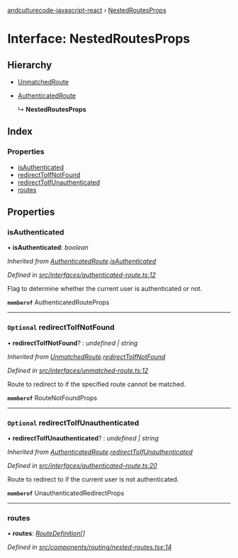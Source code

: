 [andculturecode-javascript-react](../README.md) › [NestedRoutesProps](nestedroutesprops.md)

# Interface: NestedRoutesProps

## Hierarchy

* [UnmatchedRoute](unmatchedroute.md)

* [AuthenticatedRoute](authenticatedroute.md)

  ↳ **NestedRoutesProps**

## Index

### Properties

* [isAuthenticated](nestedroutesprops.md#isauthenticated)
* [redirectToIfNotFound](nestedroutesprops.md#optional-redirecttoifnotfound)
* [redirectToIfUnauthenticated](nestedroutesprops.md#optional-redirecttoifunauthenticated)
* [routes](nestedroutesprops.md#routes)

## Properties

###  isAuthenticated

• **isAuthenticated**: *boolean*

*Inherited from [AuthenticatedRoute](authenticatedroute.md).[isAuthenticated](authenticatedroute.md#isauthenticated)*

*Defined in [src/interfaces/authenticated-route.ts:12](https://github.com/AndcultureCode/AndcultureCode.JavaScript.React/blob/28cdd0b/src/interfaces/authenticated-route.ts#L12)*

Flag to determine whether the current user is authenticated or not.

**`memberof`** AuthenticatedRouteProps

___

### `Optional` redirectToIfNotFound

• **redirectToIfNotFound**? : *undefined | string*

*Inherited from [UnmatchedRoute](unmatchedroute.md).[redirectToIfNotFound](unmatchedroute.md#optional-redirecttoifnotfound)*

*Defined in [src/interfaces/unmatched-route.ts:12](https://github.com/AndcultureCode/AndcultureCode.JavaScript.React/blob/28cdd0b/src/interfaces/unmatched-route.ts#L12)*

Route to redirect to if the specified route cannot be matched.

**`memberof`** RouteNotFoundProps

___

### `Optional` redirectToIfUnauthenticated

• **redirectToIfUnauthenticated**? : *undefined | string*

*Inherited from [AuthenticatedRoute](authenticatedroute.md).[redirectToIfUnauthenticated](authenticatedroute.md#optional-redirecttoifunauthenticated)*

*Defined in [src/interfaces/authenticated-route.ts:20](https://github.com/AndcultureCode/AndcultureCode.JavaScript.React/blob/28cdd0b/src/interfaces/authenticated-route.ts#L20)*

Route to redirect to if the current user is not authenticated.

**`memberof`** UnauthenticatedRedirectProps

___

###  routes

• **routes**: *[RouteDefinition](routedefinition.md)[]*

*Defined in [src/components/routing/nested-routes.tsx:14](https://github.com/AndcultureCode/AndcultureCode.JavaScript.React/blob/28cdd0b/src/components/routing/nested-routes.tsx#L14)*
